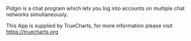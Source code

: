 Pidgin is a chat program which lets you log into accounts on multiple chat networks simultaneously.

This App is supplied by TrueCharts, for more information please visit https://truecharts.org
